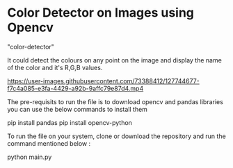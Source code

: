 # Color Detector on Images using Opencv

"color-detector"

It could detect the colours on any point on the image and display the name of the color and it's R,G,B values.

https://user-images.githubusercontent.com/73388412/127744677-f7c4a085-e3fa-4429-a92b-9affc79e87d4.mp4

The pre-requisits to run the file is to download opencv and pandas libraries
you can use the below commands to install them

pip install pandas
pip install opencv-python

To run the file on your system, clone or download the repository and run the command mentioned below :

python main.py
